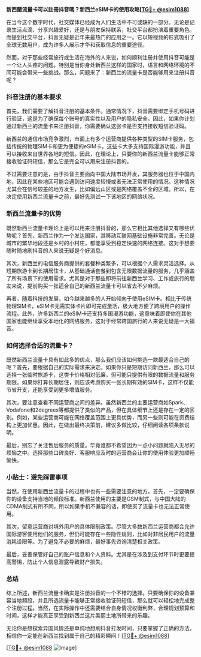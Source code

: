 **新西蘭流量卡可以註冊抖音嗎？新西兰eSIM卡的使用攻略[[TG💪+ @esim1088](https://t.me/s/esim1088)]**

在当今这个数字时代，社交媒体已经成为人们生活中不可或缺的一部分。无论是记录生活点滴、分享兴趣爱好，还是与朋友保持联系，社交平台都扮演着重要角色。而提到社交平台，抖音无疑是近年来最热门的应用之一。它以短视频的形式吸引了全球无数用户，成为许多人展示才华和获取信息的重要途径。

然而，对于那些经常旅行或生活在海外的人来说，如何顺利注册并使用抖音可能是一个让人头疼的问题。特别是当你身处新西兰这样的国家时，语言和网络环境的不同可能会带来一些挑战。那么，问题来了：新西兰的流量卡是否能够用来注册抖音呢？

### 抖音注册的基本要求

首先，我们需要了解抖音注册的基本条件。通常情况下，抖音需要绑定手机号码进行验证，这是为了确保每个账号的真实性以及用户的隐私安全。因此，如果你计划通过新西兰的流量卡来注册抖音，你需要确认这张卡是否支持接收短信验证码。

新西兰的通信市场竞争激烈，市面上有多个运营商提供各种类型的SIM卡服务，包括传统的物理SIM卡和更为便捷的eSIM卡。这些卡大多支持国际漫游功能，并且可以接收来自世界各地的短信。因此，在理论上，只要你的新西兰流量卡能够正常接收验证码短信，那么它是完全可以用来注册抖音的。

不过需要注意的是，由于抖音主要面向中国大陆市场开发，其服务器也位于中国内地，因此在某些地区可能会遇到访问速度较慢或者无法正常使用的情况。这种情况尤其会在信号较差的地方发生，比如偏远山区或是网络覆盖不全的区域。所以，在决定使用新西兰流量卡之前，最好先测试一下该地区的网络状况。

### 新西兰流量卡的优势

既然新西兰流量卡理论上是可以用来注册抖音的，那么它相比其他选择又有哪些优势呢？首先，新西兰作为一个发达国家，其移动互联网基础设施非常完善。无论是城市的繁华地段还是乡村的小村庄，都能享受到稳定快速的网络连接。这对于想要随时随地刷抖音的人来说无疑是个好消息。

其次，新西兰的电信服务商提供的套餐种类繁多，可以根据个人需求灵活选择。从短期旅游卡到长期居住卡，从基础通话套餐到包含无限数据流量的服务，几乎涵盖了所有场景下的使用需求。尤其是对于那些即将前往新西兰学习、工作或旅行的朋友来说，提前购买一张适合自己的新西兰流量卡可以省去不少麻烦。

再者，随着科技的发展，如今越来越多的人开始倾向于使用eSIM卡。相比于传统物理SIM卡，eSIM卡无需实体卡片即可完成激活，极大地方便了跨境用户的操作流程。此外，许多新西兰的eSIM卡还支持多国漫游功能，这意味着即使你在其他国家也能继续享受本地化的网络服务，这对于经常跨国旅行的人来说无疑是一大福音。

### 如何选择合适的流量卡？

既然新西兰流量卡具有如此多的优点，那么我们应该如何挑选一款最适合自己的呢？首先，要根据自己的实际需求来决定。如果你只是短期访问新西兰，那么可以选择一张临时旅游卡，这类卡价格相对低廉，但可能只提供有限的数据流量和服务期限。如果你打算长期居住，则应该考虑购买一张长期有效的SIM卡，这样不仅能节省开支，还能享受到更多增值服务。

其次，要注意查看不同运营商之间的差异。虽然新西兰的主要运营商如Spark、Vodafone和2degrees等都提供了类似的产品，但在具体细节上还是存在一定的区别。例如，某些运营商可能在网络覆盖范围上更具优势，而另一些则可能在资费结构上更加优惠。因此，在做出最终决策前，建议多做比较，仔细阅读各项条款说明。

最后，别忘了关注售后服务的质量。毕竟谁都不希望因为一点小问题就陷入无尽的烦恼之中。选择那些口碑良好、客服响应及时的运营商会让你的使用体验更加顺畅愉快。

### 小贴士：避免踩雷事项

当然，在使用新西兰流量卡的过程中也有一些需要注意的地方。首先，一定要确保你的设备支持当地的频段标准。新西兰使用的主要是GSM制式，与中国大陆的CDMA制式有所不同，所以如果手机不兼容的话，即使买了流量卡也无法正常使用。

其次，留意运营商对境外用户的具体限制政策。尽管大多数新西兰运营商都会允许国际游客使用他们的服务，但仍可能存在一些隐性规则，比如对非居民用户的流量消耗设限等。为了避免不必要的麻烦，最好事先咨询清楚相关政策。

最后，妥善保管好自己的账户信息和个人资料。尤其是在涉及到支付环节时更要提高警惕，防止个人信息泄露导致财产损失。

### 总结

综上所述，新西兰流量卡确实是注册抖音的一个不错的选择。只要确保你的设备兼容当地频段，并且所选流量卡能够正常接收验证码短信，那么就可以轻松地完成整个注册过程。当然，在实际操作中还需要结合自身情况权衡利弊，合理规划预算和时间，这样才能真正享受到新西兰这片美丽土地所带来的乐趣。

无论你是想探索异国风情还是单纯地想刷抖音打发时间，只要掌握了正确的方法，相信你一定能在新西兰找到属于自己的精彩瞬间！[[TG💪+ @esim1088](https://t.me/s/esim1088)] 

[[TG💪+ @esim1088](https://t.me/s/esim1088) ![Image](https://i.postimg.cc/4NQfJmqS/Snipaste-2025-05-13-00-14-12.png)]